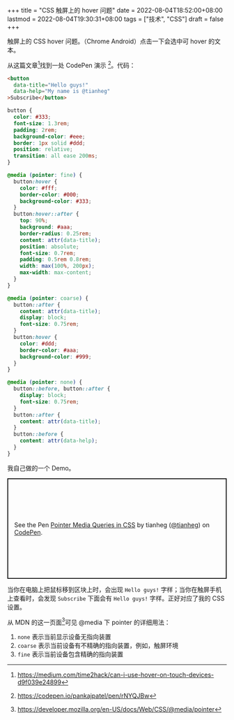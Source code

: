 +++
title = "CSS 触屏上的 hover 问题"
date = 2022-08-04T18:52:00+08:00
lastmod = 2022-08-04T19:30:31+08:00
tags = ["技术", "CSS"]
draft = false
+++

触屏上的 CSS hover 问题。（Chrome Android）点击一下会选中可 hover 的文本。

从这篇文章[^fn:1]找到一处 CodePen 演示&nbsp;[^fn:2]。代码：

```html
<button
  data-title="Hello guys!"
  data-help="My name is @tianheg"
>Subscribe</button>
```

```css
button {
  color: #333;
  font-size: 1.3rem;
  padding: 2rem;
  background-color: #eee;
  border: 1px solid #ddd;
  position: relative;
  transition: all ease 200ms;
}

@media (pointer: fine) {
  button:hover {
    color: #fff;
    border-color: #000;
    background-color: #333;
  }
  button:hover::after {
    top: 90%;
    background: #aaa;
    border-radius: 0.25rem;
    content: attr(data-title);
    position: absolute;
    font-size: 0.7rem;
    padding: 0.5rem 0.8rem;
    width: max(100%, 200px);
    max-width: max-content;
  }
}

@media (pointer: coarse) {
  button::after {
    content: attr(data-title);
    display: block;
    font-size: 0.75rem;
  }
  button:hover {
    color: #ddd;
    border-color: #aaa;
    background-color: #999;
  }
}

@media (pointer: none) {
  button::before, button::after {
    display: block;
    font-size: 0.75rem;
  }
  button::after {
    content: attr(data-title);
  }
  button::before {
    content: attr(data-help);
  }
}
```

我自己做的一个 Demo。

<p class="codepen" data-height="230" data-default-tab="html,result" data-slug-hash="MWVVGbx" data-preview="true" data-editable="true" data-user="tianheg" style="height: 230px; box-sizing: border-box; display: flex; align-items: center; justify-content: center; border: 2px solid; margin: 1em 0; padding: 1em;">
  <span>See the Pen <a href="https://codepen.io/tianheg/pen/MWVVGbx">
  Pointer Media Queries in CSS</a> by tianheg (<a href="https://codepen.io/tianheg">@tianheg</a>)
  on <a href="https://codepen.io">CodePen</a>.</span>
</p>
<script async src="https://cpwebassets.codepen.io/assets/embed/ei.js"></script>

当你在电脑上把鼠标移到区块上时，会出现 `Hello guys!` 字样；当你在触屏手机上查看时，会发现 `Subscribe` 下面会有 `Hello guys!` 字样。正好对应了我的 CSS 设置。

从 MDN 的这一页面[^fn:3]可见 @media 下 pointer 的详细用法：

1.  `none` 表示当前显示设备无指向装置
2.  `coarse` 表示当前设备有不精确的指向装置，例如，触屏环境
3.  `fine` 表示当前设备包含精确的指向装置

[^fn:1]: <https://medium.com/time2hack/can-i-use-hover-on-touch-devices-d9f039e24899>
[^fn:2]: <https://codepen.io/pankajpatel/pen/rNYQJBw>
[^fn:3]: <https://developer.mozilla.org/en-US/docs/Web/CSS/@media/pointer>